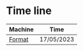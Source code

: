 # Time line

|**Machine**|**Time**|
|-------|----|
|[Format](https://github.com/col-1002/Write-ups/blob/main/HackTheBox%20Main%20Machine/Medium/Format/Format.md) | 17/05/2023|
